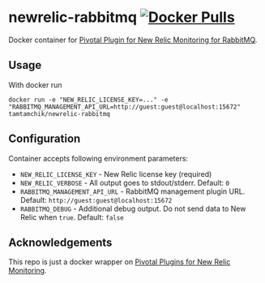 # newrelic-rabbitmq [![Docker Pulls](https://img.shields.io/docker/pulls/tamtamchik/newrelic-rabbitmq.svg?maxAge=2592000)](https://hub.docker.com/r/tamtamchik/newrelic-rabbitmq/)

Docker container for [Pivotal Plugin for New Relic Monitoring for RabbitMQ](https://github.com/pivotalsoftware/newrelic_pivotal_agent).

## Usage

With docker run
```
docker run -e "NEW_RELIC_LICENSE_KEY=..." -e "RABBITMQ_MANAGEMENT_API_URL=http://guest:guest@localhost:15672" tamtamchik/newrelic-rabbitmq
```

## Configuration

Container accepts following environment parameters:
 - `NEW_RELIC_LICENSE_KEY` - New Relic license key (required)
 - `NEW_RELIC_VERBOSE` - All output goes to stdout/stderr. Default: `0`
 - `RABBITMQ_MANAGEMENT_API_URL` - RabbitMQ management plugin URL. Default: `http://guest:guest@localhost:15672`
 - `RABBITMQ_DEBUG` - Additional debug output. Do not send data to New Relic when `true`. Default: `false`

## Acknowledgements

This repo is just a docker wrapper on [Pivotal Plugins for New Relic Monitoring](https://github.com/pivotalsoftware/newrelic_pivotal_agent).
